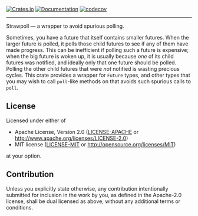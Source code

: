 [![Crates.io](https://img.shields.io/crates/v/strawpoll.svg)](https://crates.io/crates/strawpoll)
[![Documentation](https://docs.rs/strawpoll/badge.svg)](https://docs.rs/strawpoll/)
[![codecov](https://codecov.io/gh/jonhoo/strawpoll/graph/badge.svg?token=jU5cOhucOv)](https://codecov.io/gh/jonhoo/strawpoll)

---

Strawpoll — a wrapper to avoid spurious polling.

Sometimes, you have a future that itself contains smaller futures. When
the larger future is polled, it polls those child futures to see if any
of them have made progress. This can be inefficient if polling such a
future is expensive; when the big future is woken up, it is usually
because _one_ of its child futures was notified, and ideally only that
one future should be polled. Polling the other child futures that were
_not_ notified is wasting precious cycles. This crate provides a wrapper
for `Future` types, and other types that you may wish to call
`poll`-like methods on that avoids such spurious calls to `poll`.

## License

Licensed under either of

 * Apache License, Version 2.0
   ([LICENSE-APACHE](LICENSE-APACHE) or http://www.apache.org/licenses/LICENSE-2.0)
 * MIT license
   ([LICENSE-MIT](LICENSE-MIT) or http://opensource.org/licenses/MIT)

at your option.

## Contribution

Unless you explicitly state otherwise, any contribution intentionally submitted
for inclusion in the work by you, as defined in the Apache-2.0 license, shall be
dual licensed as above, without any additional terms or conditions.
